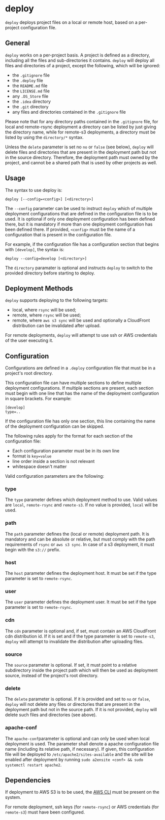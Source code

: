 # deploy

`deploy` deploys project files on a local or remote host, based on a per-project configuration file.

## General

`deploy` works on a per-project basis. A project is defined as a directory, including all the files and sub-directories it contains. `deploy` will deploy all files and directories of a project, except the following, which will be ignored:

* the `.gitignore` file
* the `.deploy` file
* the `README.md` file
* the `LICENSE.md` file
* any `.DS_Store` file
* the `.idea` directory
* the `.git` directory
* any files and directories contained in the `.gitignore` file

Please note that for any directory paths contained in the `.gitignore` file, for local and remote-rsync deployment a directory can be listed by just giving the directory name, while for remote-s3 deployments, a directory must be listed by using the `directory/*` syntax. 

Unless the `delete` parameter is set no `no` or `false` (see below), `deploy` will delete files and directories that are present in the deployment path but not in the source directory. Therefore, the deployment path must owned by the project, and cannot be a shared path that is used by other projects as well.

## Usage

The syntax to use deploy is:

    deploy [--config=<config>] [<directory>]

The `--config` parameter can be used to instruct `deploy` which of multiple deployment configurations that are defined in the configuration file is to be used. It is optional if only one deployment configuration has been defined there, but it is mandatory if more than one deployment configuration has been defined there. If provided, `<config>` must be the name of a configuration that is present in the configuration file. 

For example, if the configuration file has a configuration section that begins with `[develop]`, the syntax is:

    deploy --config=develop [<directory>]

The `directory` paramater is optional and instructs `deploy` to switch to the provided directory before starting to deploy.

## Deployment Methods

`deploy` supports deploying to the following targets:

* local, where `rsync` will be used;
* remote, where `rsync` will be used;
* remote, where `aws s3 sync` will be used and optionally a CloudFront distribution can be invalidated after upload.

For remote deployments, `deploy` will attempt to use ssh or AWS credentials of the user executing it.

## Configuration

Configurations are defined in a `.deploy` configuration file that must be in a project's root directory. 

This configuration file can have multiple sections to define multiple deployment configurations. If multiple sections are present, each section must begin with one line that has the name of the deployment configuration in square brackets. For example:

    [develop]
    type=..

If the configuration file has only one section, this line containing the name of the deployment configuration can be skipped.

The following rules apply for the format for each section of the configuration file: 

* Each configuration parameter must be in its own line
* format is `key=value`
* line order inside a section is not relevant
* whitespace doesn't matter

Valid configuration parameters are the following:

### type

The `type` parameter defines which deployment method to use. Valid values are `local`, `remote-rsync` and `remote-s3`. If no value is provided, `local` will be used.

### path

The `path` parameter defines the (local or remote) deployment path. It is mandatory and can be absolute or relative, but must comply with the path requirements of `rsync` or `aws s3 sync`. In case of a s3 deployment, it must begin with the `s3://` prefix.

### host

The `host` parameter defines the deployment host. It must be set if the type parameter is set to `remote-rsync`.

### user

The `user` parameter defines the deployment user. It must be set if the type parameter is set to `remote-rsync`.

### cdn

The `cdn` parameter is optional and, if set, must contain an AWS CloudFront cdn distribution id. If it is set and if the type parameter is set to `remote-s3`, `deploy` will attempt to invalidate the distribution after uploading files.

### source

The `source` parameter is optional. If set, it must point to a relative subdirectory inside the project path which will then be used as deployment source, instead of the project's root directory. 

### delete

The `delete` parameter is optional. If it is provided and set to `no` or `false`, `deploy` will not delete any files or directories that are present in the deployment path but not in the source path. If it is not provided, `deploy` will delete such files and directories (see above).

### apache-conf

The `apache-conf`parameter is optional and can only be used when local deployment is used. The parameter shall denote a apache configuration file name (including its relative path, if necessary). If given, this configuration file will be deployed to `/etc/apache2/sites-available` and the site will be enabled after deployment by running `sudo a2ensite <conf> && sudo systemctl restart apache2`.

## Dependencies

If deployment to AWS S3 is to be used, the [AWS CLI](https://docs.aws.amazon.com/cli/latest/userguide/awscli-install-linux.html) must be present on the system. 

For remote deployment, ssh keys (for `remote-rsync`) or AWS credentials (for `remote-s3`) must have been configured.